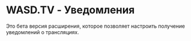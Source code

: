 # WASD.TV - Уведомления

Это бета версия расширения, которое позволяет настроить получение уведомлений о трансляциях.
